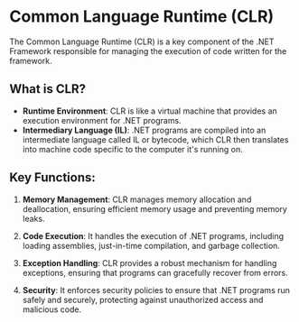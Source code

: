 # Common Language Runtime (CLR)

The Common Language Runtime (CLR) is a key component of the .NET Framework responsible for managing the execution of code written for the framework.

## What is CLR?

- **Runtime Environment**: CLR is like a virtual machine that provides an execution environment for .NET programs.
- **Intermediary Language (IL)**: .NET programs are compiled into an intermediate language called IL or bytecode, which CLR then translates into machine code specific to the computer it's running on.

## Key Functions:

1. **Memory Management**: CLR manages memory allocation and deallocation, ensuring efficient memory usage and preventing memory leaks.
2. **Code Execution**: It handles the execution of .NET programs, including loading assemblies, just-in-time compilation, and garbage collection.

3. **Exception Handling**: CLR provides a robust mechanism for handling exceptions, ensuring that programs can gracefully recover from errors.

4. **Security**: It enforces security policies to ensure that .NET programs run safely and securely, protecting against unauthorized access and malicious code.
